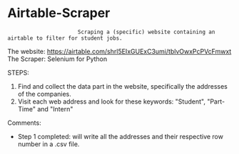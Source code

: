 # Airtable-Scraper


                          Scraping a (specific) website containing an airtable to filter for student jobs.

The website: https://airtable.com/shrl5EIxGUExC3umi/tblvOwxPcPVcFmwxt
The Scraper: Selenium for Python


STEPS:
  1. Find and collect the data part in the website, specifically the addresses of the companies.
  2. Visit each web address and look for these keywords: "Student", "Part-Time" and "Intern"
  
  
Comments:
- Step 1 completed: will write all the addresses and their respective row number in a .csv file.
